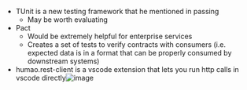 - TUnit is a new testing framework that he mentioned in passing
  - May be worth evaluating
- Pact
  - Would be extremely helpful for enterprise services
  - Creates a set of tests to verify contracts with consumers (i.e. expected data is in a format that can be properly consumed by downstream systems)
- humao.rest-client is a vscode extension that lets you run http calls in vscode directly![image](https://github.com/user-attachments/assets/c76e86f9-4ed2-495c-8d41-c727c658ea6c)
